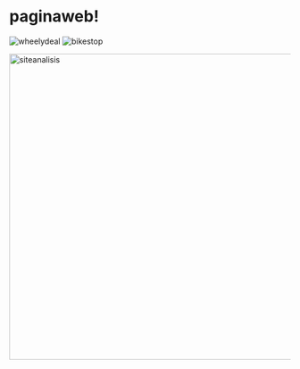 # paginaweb!
![wheelydeal](https://github.com/user-attachments/assets/e13f2dce-31ce-48b4-90c7-fe69c10bb43b)
![bikestop](https://github.com/user-attachments/assets/ba97dee4-0ec1-45e1-8526-2285df8542c0)


<img width="548" alt="siteanalisis" src="https://github.com/user-attachments/assets/9c7e2211-3cd8-470b-8cc0-1d951bc1e044">
